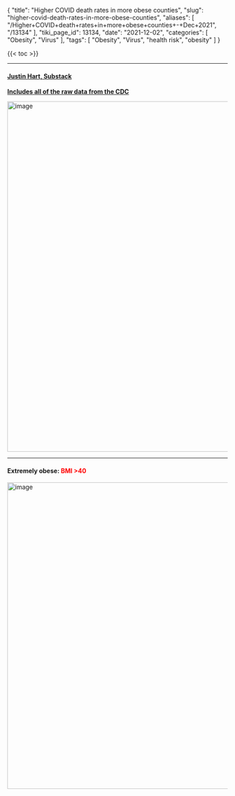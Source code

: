 {
    "title": "Higher COVID death rates in more obese counties",
    "slug": "higher-covid-death-rates-in-more-obese-counties",
    "aliases": [
        "/Higher+COVID+death+rates+in+more+obese+counties+-+Dec+2021",
        "/13134"
    ],
    "tiki_page_id": 13134,
    "date": "2021-12-02",
    "categories": [
        "Obesity",
        "Virus"
    ],
    "tags": [
        "Obesity",
        "Virus",
        "health risk",
        "obesity"
    ]
}


{{< toc >}}

---

#### [Justin Hart, Substack](https://covidreason.substack.com/p/the-ultimate-single-data-file)

 **[Includes all of the raw data from the CDC](https://docs.google.com/spreadsheets/d/12c3D7q3M_o9Y3E9WaUGbZ0b7gHRMxsNE/edit#gid=1764460812)** 

<img src="https://d1bk1kqxc0sym.cloudfront.net/attachments/png/us-covid-vs-obesity.png" alt="image" width="800">

---

#### Extremely obese: <span style="color:#F00;">BMI >40</span>

<img src="https://d1bk1kqxc0sym.cloudfront.net/attachments/jpeg/bmi-chart.jpg" alt="image" width="700">